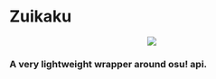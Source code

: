 # Zuikaku
<p align="center">
  <img src="https://vignette.wikia.nocookie.net/kancolle/images/c/ce/Zuikaku_Christmas_Full.png/revision/latest">
</p>

### A very lightweight wrapper around osu! api.